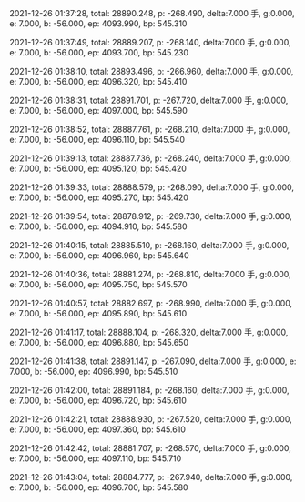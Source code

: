 2021-12-26 01:37:28, total: 28890.248, p: -268.490, delta:7.000 手, g:0.000, e: 7.000, b: -56.000, ep: 4093.990, bp: 545.310

2021-12-26 01:37:49, total: 28889.207, p: -268.140, delta:7.000 手, g:0.000, e: 7.000, b: -56.000, ep: 4093.700, bp: 545.230

2021-12-26 01:38:10, total: 28893.496, p: -266.960, delta:7.000 手, g:0.000, e: 7.000, b: -56.000, ep: 4096.320, bp: 545.410

2021-12-26 01:38:31, total: 28891.701, p: -267.720, delta:7.000 手, g:0.000, e: 7.000, b: -56.000, ep: 4097.000, bp: 545.590

2021-12-26 01:38:52, total: 28887.761, p: -268.210, delta:7.000 手, g:0.000, e: 7.000, b: -56.000, ep: 4096.110, bp: 545.540

2021-12-26 01:39:13, total: 28887.736, p: -268.240, delta:7.000 手, g:0.000, e: 7.000, b: -56.000, ep: 4095.120, bp: 545.420

2021-12-26 01:39:33, total: 28888.579, p: -268.090, delta:7.000 手, g:0.000, e: 7.000, b: -56.000, ep: 4095.270, bp: 545.420

2021-12-26 01:39:54, total: 28878.912, p: -269.730, delta:7.000 手, g:0.000, e: 7.000, b: -56.000, ep: 4094.910, bp: 545.580

2021-12-26 01:40:15, total: 28885.510, p: -268.160, delta:7.000 手, g:0.000, e: 7.000, b: -56.000, ep: 4096.960, bp: 545.640

2021-12-26 01:40:36, total: 28881.274, p: -268.810, delta:7.000 手, g:0.000, e: 7.000, b: -56.000, ep: 4095.750, bp: 545.570

2021-12-26 01:40:57, total: 28882.697, p: -268.990, delta:7.000 手, g:0.000, e: 7.000, b: -56.000, ep: 4095.890, bp: 545.610

2021-12-26 01:41:17, total: 28888.104, p: -268.320, delta:7.000 手, g:0.000, e: 7.000, b: -56.000, ep: 4096.880, bp: 545.650

2021-12-26 01:41:38, total: 28891.147, p: -267.090, delta:7.000 手, g:0.000, e: 7.000, b: -56.000, ep: 4096.990, bp: 545.510

2021-12-26 01:42:00, total: 28891.184, p: -268.160, delta:7.000 手, g:0.000, e: 7.000, b: -56.000, ep: 4096.720, bp: 545.610

2021-12-26 01:42:21, total: 28888.930, p: -267.520, delta:7.000 手, g:0.000, e: 7.000, b: -56.000, ep: 4097.360, bp: 545.610

2021-12-26 01:42:42, total: 28881.707, p: -268.570, delta:7.000 手, g:0.000, e: 7.000, b: -56.000, ep: 4097.110, bp: 545.710

2021-12-26 01:43:04, total: 28884.777, p: -267.940, delta:7.000 手, g:0.000, e: 7.000, b: -56.000, ep: 4096.700, bp: 545.580